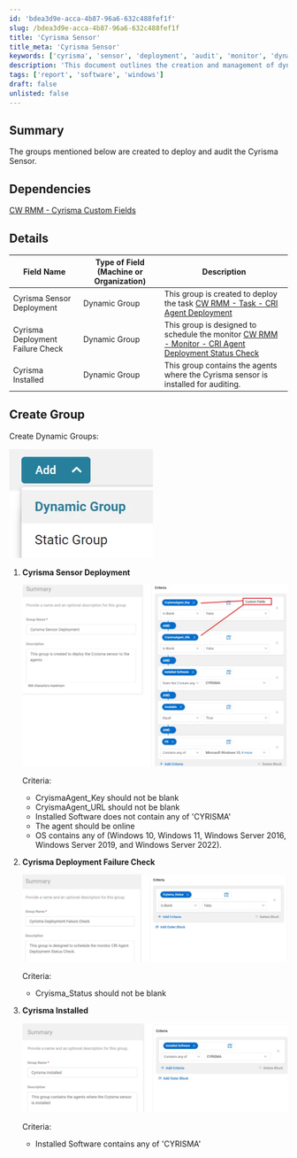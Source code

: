 ```yaml
---
id: 'bdea3d9e-acca-4b87-96a6-632c488fef1f'
slug: /bdea3d9e-acca-4b87-96a6-632c488fef1f
title: 'Cyrisma Sensor'
title_meta: 'Cyrisma Sensor'
keywords: ['cyrisma', 'sensor', 'deployment', 'audit', 'monitor', 'dynamic', 'groups']
description: 'This document outlines the creation and management of dynamic groups for deploying and auditing the Cyrisma Sensor within ConnectWise RMM. It details the necessary criteria for each group and their respective functions in monitoring the deployment status and installed agents.'
tags: ['report', 'software', 'windows']
draft: false
unlisted: false
---
```


## Summary

The groups mentioned below are created to deploy and audit the Cyrisma Sensor.

## Dependencies

[CW RMM - Cyrisma Custom Fields](/docs/2d448750-129b-4cff-aaf1-e73d2a296418)

## Details

| Field Name                     | Type of Field (Machine or Organization) | Description                                                                                       |
|--------------------------------|-----------------------------------------|---------------------------------------------------------------------------------------------------|
| Cyrisma Sensor Deployment       | Dynamic Group                          | This group is created to deploy the task [CW RMM - Task - CRI Agent Deployment](/docs/344a3ab5-d05c-41a5-9303-45fc387ec2e8) |
| Cyrisma Deployment Failure Check | Dynamic Group                          | This group is designed to schedule the monitor [CW RMM - Monitor - CRI Agent Deployment Status Check](/docs/9df5a58f-f44f-4af8-8620-c5670c9d8524) |
| Cyrisma Installed               | Dynamic Group                          | This group contains the agents where the Cyrisma sensor is installed for auditing.               |

## Create Group

Create Dynamic Groups:

![Image](../../../static/img/docs/bdea3d9e-acca-4b87-96a6-632c488fef1f/image_1.webp)

1. **Cyrisma Sensor Deployment**

   ![Image](../../../static/img/docs/bdea3d9e-acca-4b87-96a6-632c488fef1f/image_2.webp)

   Criteria:

   - CryismaAgent_Key should not be blank
   - CryismaAgent_URL should not be blank
   - Installed Software does not contain any of 'CYRISMA'
   - The agent should be online
   - OS contains any of (Windows 10, Windows 11, Windows Server 2016, Windows Server 2019, and Windows Server 2022).

2. **Cyrisma Deployment Failure Check**

   ![Image](../../../static/img/docs/bdea3d9e-acca-4b87-96a6-632c488fef1f/image_3.webp)

   Criteria:

   - Cryisma_Status should not be blank

3. **Cyrisma Installed**

   ![Image](../../../static/img/docs/bdea3d9e-acca-4b87-96a6-632c488fef1f/image_4.webp)

   Criteria:

   - Installed Software contains any of 'CYRISMA'